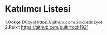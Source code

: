 # **Katılımcı Listesi**
1.Gökçe Düzyol  https://github.com/Gokceduzyol \
2.Pulkit https://github.com/pulkitrock1921
